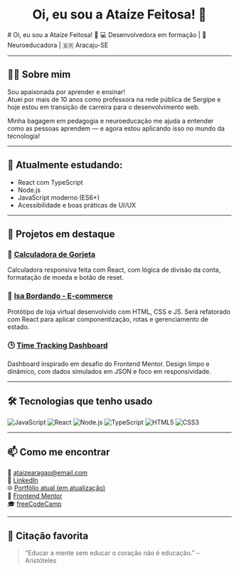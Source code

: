 <h1 align="center">Oi, eu sou a Ataíze Feitosa! 👋</h1>
# Oi, eu sou a Ataíze Feitosa! 👋  
💻 Desenvolvedora em formação | 🧠 Neuroeducadora | 🇧🇷 Aracaju-SE

---

## 👩‍🏫 Sobre mim

Sou apaixonada por aprender e ensinar!  
Atuei por mais de 10 anos como professora na rede pública de Sergipe e hoje estou em transição de carreira para o desenvolvimento web.

Minha bagagem em pedagogia e neuroeducação me ajuda a entender como as pessoas aprendem — e agora estou aplicando isso no mundo da tecnologia!

---

## 🚀 Atualmente estudando:

- React com TypeScript  
- Node.js  
- JavaScript moderno (ES6+)  
- Acessibilidade e boas práticas de UI/UX  

---

## 💼 Projetos em destaque

### 🧮 [Calculadora de Gorjeta](https://github.com/Ataize/tip-calculator)  
Calculadora responsiva feita com React, com lógica de divisão da conta, formatação de moeda e botão de reset.

### 🛒 [Isa Bordando - E-commerce](https://github.com/Ataize/Isa-Bordando-E-commerce)  
Protótipo de loja virtual desenvolvido com HTML, CSS e JS. Será refatorado com React para aplicar componentização, rotas e gerenciamento de estado.

### 🕒 [Time Tracking Dashboard](https://github.com/Ataize/Time-tracking)  
Dashboard inspirado em desafio do Frontend Mentor. Design limpo e dinâmico, com dados simulados em JSON e foco em responsividade.

---

## 🛠️ Tecnologias que tenho usado

![JavaScript](https://img.shields.io/badge/JavaScript-F7DF1E?style=for-the-badge&logo=javascript&logoColor=000)
![React](https://img.shields.io/badge/React-20232A?style=for-the-badge&logo=react&logoColor=61DAFB)
![Node.js](https://img.shields.io/badge/Node.js-43853D?style=for-the-badge&logo=node.js&logoColor=white)
![TypeScript](https://img.shields.io/badge/TypeScript-3178C6?style=for-the-badge&logo=typescript&logoColor=white)
![HTML5](https://img.shields.io/badge/HTML5-E34F26?style=for-the-badge&logo=html5&logoColor=white)
![CSS3](https://img.shields.io/badge/CSS3-1572B6?style=for-the-badge&logo=css3&logoColor=white)

---

## 📫 Como me encontrar

📧 [ataizearagao@email.com](mailto:ataizearagao@email.com)  
💼 [LinkedIn](https://www.linkedin.com/in/ataizefeitosa)  
🌐 [Portfólio atual (em atualização)](https://ataize.github.io/Portfolio-AtaizeFeitosa/)  
🎯 [Frontend Mentor](https://www.frontendmentor.io/profile/Ataize)  
🎓 [freeCodeCamp](https://www.freecodecamp.org/Ataize)

---

## 🧠 Citação favorita

> “Educar a mente sem educar o coração não é educação.” – Aristóteles

